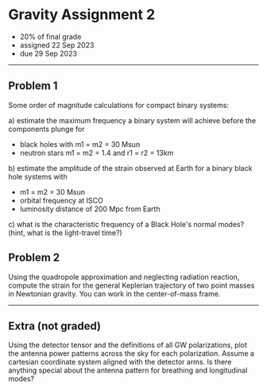 # Gravity Assignment 2

  * 20% of final grade
  * assigned 22 Sep 2023
  * due 29 Sep 2023

---

## Problem 1

Some order of magnitude calculations for compact binary systems:

a) estimate the maximum frequency a binary system will achieve before the components plunge for

  - black holes with m1 = m2 = 30 Msun
  - neutron stars m1 = m2 = 1.4 and r1 = r2 = 13km

b) estimate the amplitude of the strain observed at Earth for a binary black hole systems with

  - m1 = m2 = 30 Msun
  - orbital frequency at ISCO
  - luminosity distance of 200 Mpc from Earth

c) what is the characteristic frequency of a Black Hole's normal modes? (hint, what is the light-travel time?)

## Problem 2

Using the quadropole approximation and neglecting radiation reaction, compute the strain for the general Keplerian trajectory of two point masses in Newtonian gravity. You can work in the center-of-mass frame.

---

## Extra (not graded)

Using the detector tensor and the definitions of all GW polarizations, plot the antenna power patterns across the sky for each polarization. Assume a cartesian coordinate system aligned with the detector arms. Is there anything special about the antenna pattern for breathing and longitudinal modes?
